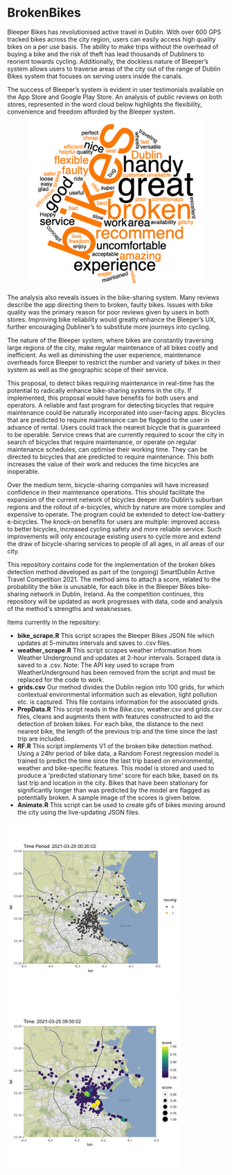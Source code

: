 # BrokenBikes
Bleeper Bikes has revolutionised active travel in Dublin. With over 600 GPS tracked bikes across the city region, users can easily access high quality bikes on a per use basis. The ability to make trips without the overhead of buying a bike and the risk of theft has lead thousands of Dubliners to reorient towards cycling. Additionally, the dockless nature of Bleeper’s system allows users to traverse areas of the city out of the range of Dublin Bikes system that focuses on serving users inside the canals. 

The success of Bleeper’s system is evident in user testimonials available on the App Store and Google Play Store. An analysis of public reviews on both stores, represented in the word cloud below highlights the flexibility, convenience and freedom afforded by the Bleeper system. 

<p align="center"><img src="WordCloud.png" alt="WordCloud" width="400"/></p>

The analysis also reveals issues in the bike-sharing system. Many reviews describe the app directing them to broken, faulty bikes. Issues with bike quality was the primary reason for poor reviews given by users in both stores. Improving bike reliability would greatly enhance the Bleeper’s UX, further encouraging Dubliner’s to substitute more journeys into cycling. 

The nature of the Bleeper system, where bikes are constantly traversing large regions of the city, make regular maintenance of all bikes costly and inefficient. As well as diminishing the user experience, maintenance overheads force Bleeper to restrict the number and variety of bikes in their system as well as the geographic scope of their service. 

This proposal, to detect bikes requiring maintenance in real-time has the potential to radically enhance bike-sharing systems in the city. If implemented, this proposal would have benefits for both users and operators. A reliable and fast program for detecting bicycles that require maintenance could be naturally incorporated into user-facing apps. Bicycles that are predicted to require maintenance can be flagged to the user in advance of rental. Users could track the nearest bicycle that is guaranteed to be operable. Service crews that are currently required to scour the city in search of bicycles that require maintenance, or operate on regular maintenance schedules, can optimise their working time. They can be directed to bicycles that are predicted to require maintenance. This both increases the value of their work and reduces the time bicycles are inoperable. 

Over the medium term, bicycle-sharing companies will have increased confidence in their maintenance operations. This should facilitate the expansion of the current network of bicycles deeper into Dublin’s suburban regions and the rollout of e-bicycles, which by nature are more complex and expensive to operate. The program could be extended to detect low-battery e-bicycles. The knock-on benefits for users are multiple: improved access to better bicycles, increased cycling safety and more reliable service. Such improvements will only encourage existing users to cycle more and extend the draw of bicycle-sharing services to people of all ages, in all areas of our city. 

This repository contains code for the implementation of the broken bikes detection method developed as part of the (ongoing) SmartDublin Active Travel Competition 2021. The method aims to attach a score, related to the probability the bike is unusable, for each bike in the Bleeper Bikes bike-sharing network in Dublin, Ireland. As the competition continues, this repository will be updated as work progresses with data, code and analysis of the method's strengths and weaknesses. 

Items currently in the repository:
- **bike_scrape.R** This script scrapes the Bleeper Bikes JSON file which updates at 5-minutes intervals and saves to .csv files. 
- **weather_scrape.R** This script scrapes weather information from Weather Underground and updates at 2-hour intervals. Scraped data is saved to a .csv. Note: The API key used to scrape from WeatherUnderground has been removed from the script and must be replaced for the code to work. 
- **grids.csv**  Our method divides the Dublin region into 100 grids, for which contextual environmental information such as elevation, light pollution etc. is captured. This file contains information for the associated grids. 
- **PrepData.R** This script reads in the Bike.csv, weather.csv and grids.csv files, cleans and augments them with features constructed to aid the detection of broken bikes. For each bike, the distance to the next nearest bike, the length of the previous trip and the time since the last trip are included. 
- **RF.R** This script implements V1 of the broken bike detection method. Using a 24hr period of bike data, a Random Forest regression model is trained to predict the time since the last trip based on environmental, weather and bike-specific features. This model is stored and used to produce a 'predicted stationary time' score for each bike, based on its last trip and location in the city. Bikes that have been stationary for significantly longer than was predicted by the model are flagged as potentially broken. A sample image of the scores is given below. 
- **Animate.R** This script can be used to create gifs of bikes moving around the city using the live-updating JSON files. 

<img src="bikes_129-153.gif" width = "400"  class="center"/> <img src="bike_125_map.png" width = "400" class="center"/>
